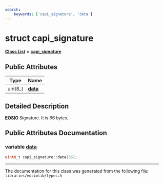 ```yaml
---
search:
    keywords: ['capi_signature', 'data']
---
```


# struct capi\_signature

[**Class List**](annotated.md) **>** [**capi\_signature**](structcapi__signature.md)


## Public Attributes

|Type|Name|
|-----|-----|
|uint8\_t|[**data**](structcapi__signature_aabc3369de2ee49fe73865d3399794b65.md#1aabc3369de2ee49fe73865d3399794b65)|


## Detailed Description

**[EOSIO](struct_e_o_s_i_o.md)** Signature. It is 66 bytes. 
## Public Attributes Documentation

### variable <a id="1aabc3369de2ee49fe73865d3399794b65" href="#1aabc3369de2ee49fe73865d3399794b65">data</a>

```cpp
uint8_t capi_signature::data[66];
```





----------------------------------------
The documentation for this class was generated from the following file: `libraries/eosiolib/types.h`
